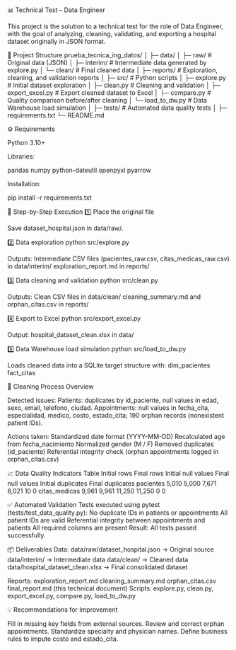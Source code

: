 📊 Technical Test – Data Engineer

This project is the solution to a technical test for the role of Data Engineer, with the goal of analyzing, cleaning, validating, and exporting a hospital dataset originally in JSON format.

📂 Project Structure
prueba_tecnica_ing_datos/
│
├─ data/
│   ├─ raw/        # Original data (JSON)
│   ├─ interim/    # Intermediate data generated by explore.py
│   └─ clean/      # Final cleaned data
│
├─ reports/        # Exploration, cleaning, and validation reports
│
├─ src/            # Python scripts
│   ├─ explore.py       # Initial dataset exploration
│   ├─ clean.py         # Cleaning and validation
│   ├─ export_excel.py  # Export cleaned dataset to Excel
│   ├─ compare.py       # Quality comparison before/after cleaning
│   └─ load_to_dw.py    # Data Warehouse load simulation
│
├─ tests/          # Automated data quality tests
│
├─ requirements.txt
└─ README.md

⚙️ Requirements

Python 3.10+

Libraries:

pandas
numpy
python-dateutil
openpyxl
pyarrow

Installation:

pip install -r requirements.txt

🚀 Step-by-Step Execution
1️⃣ Place the original file

Save dataset_hospital.json in data/raw/.

2️⃣ Data exploration
python src/explore.py

Outputs:
Intermediate CSV files (pacientes_raw.csv, citas_medicas_raw.csv) in data/interim/
exploration_report.md in reports/

3️⃣ Data cleaning and validation
python src/clean.py


Outputs:
Clean CSV files in data/clean/
cleaning_summary.md and orphan_citas.csv in reports/

4️⃣ Export to Excel
python src/export_excel.py


Output:
hospital_dataset_clean.xlsx in data/

5️⃣ Data Warehouse load simulation
python src/load_to_dw.py


Loads cleaned data into a SQLite target structure with:
dim_pacientes
fact_citas

🧹 Cleaning Process Overview

Detected issues:
Patients: duplicates by id_paciente, null values in edad, sexo, email, telefono, ciudad.
Appointments: null values in fecha_cita, especialidad, medico, costo, estado_cita; 190 orphan records (nonexistent patient IDs).

Actions taken:
Standardized date format (YYYY-MM-DD)
Recalculated age from fecha_nacimiento
Normalized gender (M / F)
Removed duplicates (id_paciente)
Referential integrity check (orphan appointments logged in orphan_citas.csv)

📈 Data Quality Indicators
Table	Initial rows	Final rows	Initial null values	Final null values	Initial duplicates	Final duplicates
pacientes	5,010	5,000	7,671	6,021	10	0
citas_medicas	9,961	9,961	11,250	11,250	0	0

✅ Automated Validation
Tests executed using pytest (tests/test_data_quality.py):
  No duplicate IDs in patients or appointments
  All patient IDs are valid
  Referential integrity between appointments and patients
  All required columns are present
Result: All tests passed successfully.

📦 Deliverables
Data:
data/raw/dataset_hospital.json → Original source
data/interim/ → Intermediate data
data/clean/ → Cleaned data
data/hospital_dataset_clean.xlsx → Final consolidated dataset

Reports:
exploration_report.md
cleaning_summary.md
orphan_citas.csv
final_report.md (this technical document)
Scripts: explore.py, clean.py, export_excel.py, compare.py, load_to_dw.py

💡 Recommendations for Improvement

Fill in missing key fields from external sources.
Review and correct orphan appointments.
Standardize specialty and physician names.
Define business rules to impute costo and estado_cita.

